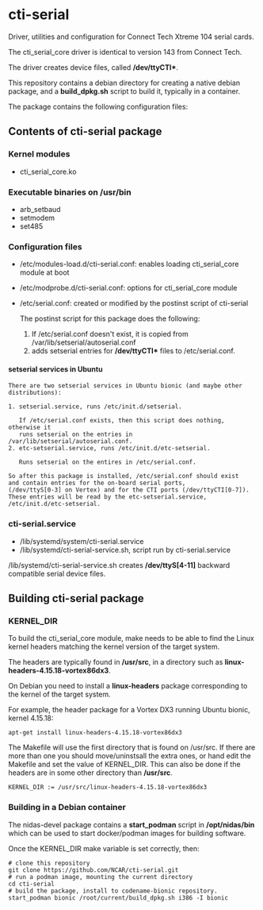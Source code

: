 # cti-serial
Driver, utilities and configuration for Connect Tech Xtreme 104 serial cards.

The cti_serial_core driver is identical to version 143 from Connect Tech.

The driver creates device files, called **/dev/ttyCTI\***.

This repository contains a debian directory for creating a native debian package, and a **build_dpkg.sh** script to build it, typically in a container.

The package contains the following configuration files:

## Contents of cti-serial package

### Kernel modules
- cti_serial_core.ko

### Executable binaries on /usr/bin
- arb_setbaud
- setmodem
- set485

### Configuration files
- /etc/modules-load.d/cti-serial.conf: enables loading cti_serial_core module at boot
- /etc/modprobe.d/cti-serial.conf: options for cti_serial_core module

- /etc/serial.conf: created or modified by the postinst script of cti-serial

    The postinst script for this package does the following:
    1. If /etc/serial.conf doesn't exist, it is copied from /var/lib/setserial/autoserial.conf
    2. adds setserial entries for **/dev/ttyCTI\*** files to /etc/serial.conf.

#### setserial services in Ubuntu

    There are two setserial services in Ubuntu bionic (and maybe other distributions):

    1. setserial.service, runs /etc/init.d/setserial.

       If /etc/serial.conf exists, then this script does nothing, otherwise it
       runs setserial on the entries in /var/lib/setserial/autoserial.conf.
    2. etc-setserial.service, runs /etc/init.d/etc-setserial.
       
       Runs setserial on the entires in /etc/serial.conf.

    So after this package is installed, /etc/serial.conf should exist
    and contain entries for the on-board serial ports,
    (/dev/ttyS[0-3] on Vertex) and for the CTI ports (/dev/ttyCTI[0-7]).
    These entries will be read by the etc-setserial.service, /etc/init.d/etc-setserial.

### cti-serial.service
- /lib/systemd/system/cti-serial.service
- /lib/systemd/cti-serial-service.sh, script run by cti-serial.service

/lib/systemd/cti-serial-service.sh creates **/dev/ttyS[4-11]** backward compatible serial device files.
        
## Building cti-serial package

### KERNEL_DIR
To build the cti_serial_core module, make needs to be able to find the Linux kernel headers matching the kernel version of the target system.

The headers are typically found in **/usr/src**, in a directory such as **linux-headers-4.15.18-vortex86dx3**.

On Debian you need to install a **linux-headers** package corresponding to the kernel of the target system.  

For example, the header package for a Vortex DX3 running Ubuntu bionic, kernel 4.15.18:

    apt-get install linux-headers-4.15.18-vortex86dx3

The Makefile will use the first directory that is found on /usr/src.  If there are more than one you should move/uninstsall the extra ones, or hand edit the Makefile and set the value of KERNEL_DIR. This can also be done if the headers are in some other directory than **/usr/src**.

    KERNEL_DIR := /usr/src/linux-headers-4.15.18-vortex86dx3 

### Building in a Debian container
The nidas-devel package contains a **start_podman** script in **/opt/nidas/bin** which can be used to start docker/podman images for building software.

Once the KERNEL_DIR make variable is set correctly, then:

    # clone this repository
    git clone https://github.com/NCAR/cti-serial.git
    # run a podman image, mounting the current directory
    cd cti-serial
    # build the package, install to codename-bionic repository.
    start_podman bionic /root/current/build_dpkg.sh i386 -I bionic
